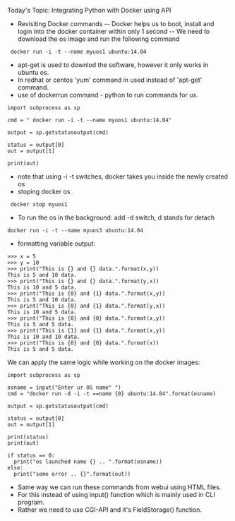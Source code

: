 Today's Topic: Integrating Python with Docker using API
- Revisiting Docker commands
-- Docker helps us to boot, install and login into the docker container within only 1 second
-- We need to download the os image and run the following command

` docker run -i -t --name myuos1 ubuntu:14.04`
- apt-get is used to downlod the software, however it only works in ubuntu os.
- In redhat or centos 'yum' command in used instead of 'apt-get' command.
- use of dockerrun command - python to run commands for us.

```
import subprocess as sp

cmd = " docker run -i -t --name myuos1 ubuntu:14.04"

output = sp.getstatusoutput(cmd)

status = output[0]
out = output[1]

print(out)
```

- note that using -i -t switches, docker takes you inside the newly created os
- stoping docker os

` docker stop myuos1`

- To run the os in the background: add -d switch, d stands for detach

`docker run -i -t --name myuos3 ubuntu:14.04`

- formatting variable output:

```
>>> x = 5
>>> y = 10
>>> print("This is {} and {} data.".format(x,y))
This is 5 and 10 data.
>>> print("This is {} and {} data.".format(y,x))
This is 10 and 5 data.
>>> print("This is {0} and {1} data.".format(x,y))
This is 5 and 10 data.
>>> print("This is {0} and {1} data.".format(y,x))
This is 10 and 5 data.
>>> print("This is {0} and {0} data.".format(x,y))
This is 5 and 5 data.
>>> print("This is {1} and {1} data.".format(x,y))
This is 10 and 10 data.
>>> print("This is {0} and {0} data.".format(x))
This is 5 and 5 data.
```

We can apply the same logic while working on the docker images:

```
import subprocess as sp

osname = input("Enter ur OS name" ")
cmd = "docker run -d -i -t ==name {0} ubuntu:14.04".format(osname)

output = sp.getstatusoutput(cmd)

status = output[0]
out = output[1]

print(status)
print(out)

if status == 0:
  print("os launched name {} .. ".format(osname))
else:
  print("some error .. {}".format(out))
```

- Same way we can run these commands from webui using HTML files.
- For this instead of using input() function which is mainly used in CLI program.
- Rather we need to use CGI-API and it's FieldStorage() function.
